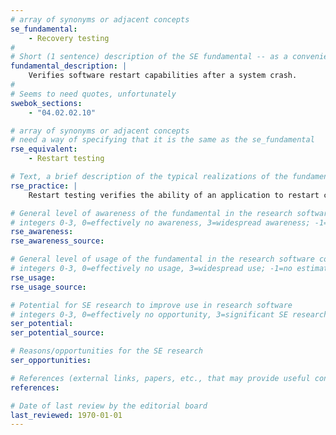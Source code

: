 ```yaml
---
# array of synonyms or adjacent concepts
se_fundamental:
    - Recovery testing
#
# Short (1 sentence) description of the SE fundamental -- as a convenience
fundamental_description: |
    Verifies software restart capabilities after a system crash. 
#
# Seems to need quotes, unfortunately
swebok_sections: 
    - "04.02.02.10"

# array of synonyms or adjacent concepts
# need a way of specifying that it is the same as the se_fundamental
rse_equivalent:
    - Restart testing

# Text, a brief description of the typical realizations of the fundamental, in RSE practice
rse_practice: |
    Restart testing verifies the ability of an application to restart correctly, using stored state, as required

# General level of awareness of the fundamental in the research software community
# integers 0-3, 0=effectively no awareness, 3=widespread awareness; -1=no estimate
rse_awareness:
rse_awareness_source: 

# General level of usage of the fundamental in the research software community
# integers 0-3, 0=effectively no usage, 3=widespread use; -1=no estimate
rse_usage: 
rse_usage_source: 

# Potential for SE research to improve use in research software
# integers 0-3, 0=effectively no opportunity, 3=significant SE research beneficial; -1=no estimate
ser_potential: 
ser_potential_source: 

# Reasons/opportunities for the SE research
ser_opportunities: 

# References (external links, papers, etc., that may provide useful connections)
references:

# Date of last review by the editorial board
last_reviewed: 1970-01-01
---
```

